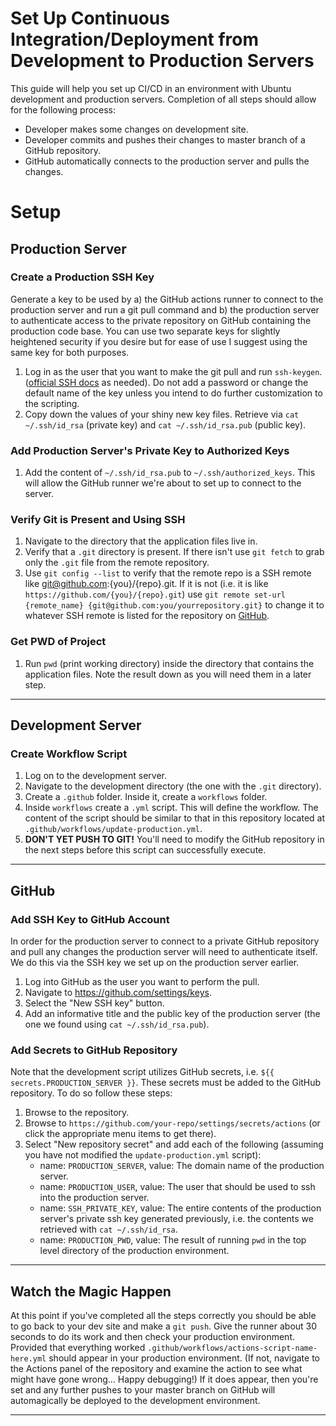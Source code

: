 # Set Up Continuous Integration/Deployment from Development to Production Servers
This guide will help you set up CI/CD in an environment with Ubuntu development and production servers. Completion of all steps should allow for the following process:

- Developer makes some changes on development site.
- Developer commits and pushes their changes to master branch of a GitHub repository.
- GitHub automatically connects to the production server and pulls the changes.

# Setup

## Production Server

### Create a Production SSH Key
Generate a key to be used by a) the GitHub actions runner to connect to the production server and run a git pull command and b) the production server to authenticate access to the private repository on GitHub containing the production code base. You can use two separate keys for slightly heightened security if you desire but for ease of use I suggest using the same key for both purposes.

1. Log in as the user that you want to make the git pull and run `ssh-keygen`. ([official SSH docs](https://www.ssh.com/academy/ssh/keygen) as needed). Do not add a password or change the default name of the key unless you intend to do further customization to the scripting. 
2. Copy down the values of your shiny new key files. Retrieve via `cat ~/.ssh/id_rsa` (private key) and `cat ~/.ssh/id_rsa.pub` (public key). 

### Add Production Server's Private Key to Authorized Keys

1. Add the content of `~/.ssh/id_rsa.pub` to `~/.ssh/authorized_keys`. This will allow the GitHub runner we're about to set up to connect to the server.

### Verify Git is Present and Using SSH

1. Navigate to the directory that the application files live in. 
2. Verify that a `.git` directory is present. If there isn't use `git fetch` to grab only the `.git` file from the remote repository.
3. Use `git config --list` to verify that the remote repo is a SSH remote like git@github.com:{you}/{repo}.git. If it is not (i.e. it is like `https://github.com/{you}/{repo}.git`) use `git remote set-url {remote_name} {git@github.com:you/yourrepository.git}` to change it to whatever SSH remote is listed for the repository on [GitHub](https://github.com).

### Get PWD of Project
1. Run `pwd` (print working directory) inside the directory that contains the application files. Note the result down as you will need them in a later step.

---

## Development Server

### Create Workflow Script

1. Log on to the development server.
2. Navigate to the development directory (the one with the `.git` directory).
3. Create a `.github` folder. Inside it, create a `workflows` folder.
4. Inside `workflows` create a `.yml` script. This will define the workflow. The content of the script should be similar to that in this repository located at `.github/workflows/update-production.yml`.
5. **DON'T YET PUSH TO GIT!** You'll need to modify the GitHub repository in the next steps before this script can successfully execute.

---

## GitHub

### Add SSH Key to GitHub Account
In order for the production server to connect to a private GitHub repository and pull any changes the production server will need to authenticate itself. We do this via the SSH key we set up on the production server earlier. 

1. Log into GitHub as the user you want to perform the pull.
2. Navigate to https://github.com/settings/keys.
3. Select the "New SSH key" button.
4. Add an informative title and the public key of the production server (the one we found using `cat ~/.ssh/id_rsa.pub`).

### Add Secrets to GitHub Repository
Note that the development script utilizes GitHub secrets, i.e. `${{ secrets.PRODUCTION_SERVER }}`. These secrets must be added to the GitHub repository. To do so follow these steps:

1. Browse to the repository.
2. Browse to `https://github.com/your-repo/settings/secrets/actions` (or click the appropriate menu items to get there).
3. Select "New repository secret" and add each of the following (assuming you have not modified the `update-production.yml` script):
    - name: `PRODUCTION_SERVER`, value: The domain name of the production server.
    - name: `PRODUCTION_USER`, value: The user that should be used to ssh into the production server.
    - name: `SSH_PRIVATE_KEY`, value: The entire contents of the production server's private ssh key generated previously, i.e. the contents we retrieved with `cat ~/.ssh/id_rsa`.
    - name: `PRODUCTION_PWD`, value: The result of running `pwd` in the top level directory of the production environment.

---

## Watch the Magic Happen
At this point if you've completed all the steps correctly you should be able to go back to your dev site and make a `git push`. Give the runner about 30 seconds to do its work and then check your production environment. Provided that everything worked `.github/workflows/actions-script-name-here.yml` should appear in your production environment. (If not, navigate to the Actions panel of the repository and examine the action to see what might have gone wrong... Happy debugging!) If it does appear, then you're set and any further pushes to your master branch on GitHub will automagically be deployed to the development environment.

---